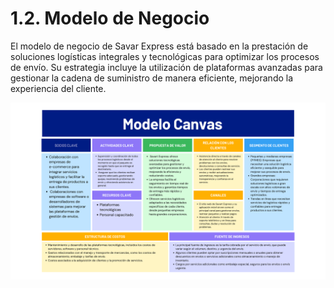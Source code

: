 # 1.2. Modelo de Negocio

El modelo de negocio de Savar Express está basado en la prestación de soluciones logísticas integrales y tecnológicas para optimizar los procesos de envío. Su estrategia incluye la utilización de plataformas avanzadas para gestionar la cadena de suministro de manera eficiente, mejorando la experiencia del cliente.

![ ](canva.png)